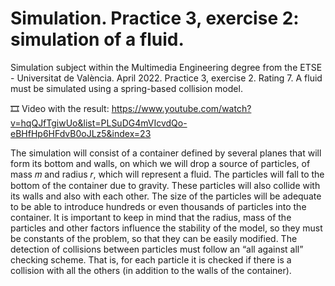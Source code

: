 # Simulation. Practice 3, exercise 2: simulation of a fluid.

Simulation subject within the Multimedia Engineering degree from the ETSE - Universitat de València. April 2022. Practice 3, exercise 2. Rating 7. A fluid must be simulated using a spring-based collision model.

🎞️ Video with the result: https://www.youtube.com/watch?v=hqQJfTgiwUo&list=PLSuDG4mVIcvdQo-eBHfHp6HFdvB0oJLz5&index=23

The simulation will consist of a container defined by several planes that will form its bottom and walls, on which we will drop a source of particles, of mass 𝑚 and radius 𝑟, which will represent a fluid. The particles will fall to the bottom of the container due to gravity. These particles will also collide with its walls and also with each other. The size of the particles will be adequate to be able to introduce hundreds or even thousands of particles into the container. It is important to keep in mind that the radius, mass of the particles and other factors influence the stability of the model, so they must be constants of the problem, so that they can be easily modified. The detection of collisions between particles must follow an “all against all” checking scheme. That is, for each particle it is checked if there is a collision with all the others (in addition to the walls of the container).
